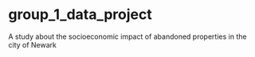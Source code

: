 # group_1_data_project
A study about the socioeconomic impact of abandoned properties in the city of Newark
